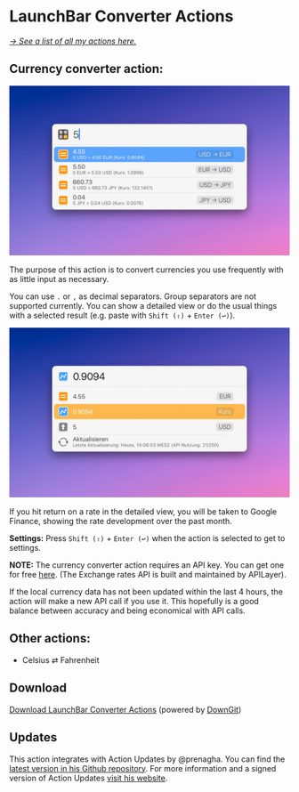 # LaunchBar Converter Actions

*[→ See a list of all my actions here.](https://ptujec.github.io/launchbar)* 

## Currency converter action: 

<img src="01.jpg" width="734"/> 

The purpose of this action is to convert currencies you use frequently with as little input as necessary. 

You can use `.` or `,` as decimal separators. Group separators are not supported currently. You can show a detailed view or do the usual things with a selected result (e.g. paste with `Shift (⇧)` + `Enter (↩)`).

<img src="02.jpg" width="734"/> 

If you hit return on a rate in the detailed view, you will be taken to Google Finance, showing the rate development over the past month.

**Settings:** Press `Shift (⇧)` +  `Enter (↩)` when the action is selected to get to settings.

**NOTE:** The currency converter action requires an API key. You can get one for free [here](https://apilayer.com/marketplace/exchangerates_data-api). (The Exchange rates API is built and maintained by APILayer).

If the local currency data has not been updated within the last 4 hours, the action will make a new API call if you use it. This hopefully is a good balance between accuracy and being economical with API calls.

## Other actions:
- Celsius ⇄ Fahrenheit

## Download

[Download LaunchBar Converter Actions](https://minhaskamal.github.io/DownGit/#/home?url=https://github.com/Ptujec/LaunchBar/tree/master/Converter-Actions) (powered by [DownGit](https://github.com/MinhasKamal/DownGit))

## Updates

This action integrates with Action Updates by @prenagha. You can find the [latest version in his Github repository](https://github.com/prenagha/launchbar). For more information and a signed version of Action Updates [visit his website](https://renaghan.com/launchbar/action-updates/).